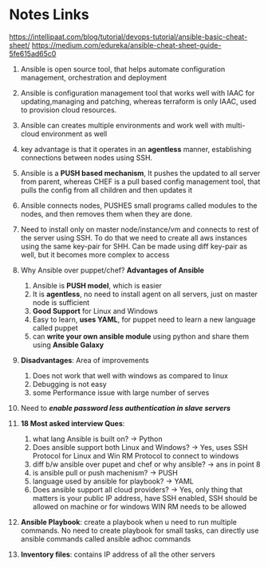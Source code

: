 # Notes Links

https://intellipaat.com/blog/tutorial/devops-tutorial/ansible-basic-cheat-sheet/
https://medium.com/edureka/ansible-cheat-sheet-guide-5fe615ad65c0

1. Ansible is open source tool, that helps automate configuration management, orchestration and deployment
2. Ansible is configuration management tool that works well with IAAC for updating,managing and patching, whereas terraform is only IAAC, used to provision cloud resources. 
3. Ansible can creates multiple environments and work well with multi-cloud environment as well
4. key advantage is that it operates in an **agentless** manner, establishing connections between nodes using SSH.
5. Ansible is a **PUSH based mechanism**, It pushes the updated to all server from parent, whereas CHEF is a pull based config management tool, that pulls the config from all children and then updates it
6. Ansible connects nodes, PUSHES small programs called modules to the nodes, and then removes them when they are done.
7. Need to install only on master node/instance/vm  and connects to rest of the server using SSH. To do that we need to create all aws instances using the same key-pair for SHH. Can be made using diff key-pair as well, but it becomes more complex to access
8. Why Ansible over puppet/chef? **Advantages of Ansible**
   1. Ansible is **PUSH model**, which is easier
   2. It is **agentless**, no need to install agent on all servers, just on master node is sufficient
   3. **Good Support** for Linux and Windows 
   4. Easy to learn, **uses YAML**, for puppet need to learn a new language called puppet
   5. can **write your own ansible module** using python and share them using **Ansible Galaxy**
9. **Disadvantages**: Area of improvements
   1.  Does not work that well with windows as compared to linux
   2.  Debugging is not easy
   3.  some Performance issue with large number of serves
10. Need to ***enable password less authentication in slave servers***
11. **18 Most asked interview Ques**:
    1.  what lang Ansible is built on? -> Python
    2.  Does ansible support both Linux and Windows? -> Yes, uses SSH Protocol for Linux and Win RM Protocol to connect to windows
    3.  diff b/w ansible over pupet and chef or why ansible? -> ans in point 8
    4.  is ansible pull or push machenism? -> PUSH
    5.  language used by ansible for playbook? -> YAML
    6.  Does ansible support all cloud providers? -> Yes, only thing that matters is your public IP address, have SSH enabled, SSH should be allowed on machine or for windows WIN RM needs to be allowed
    
12. **Ansible Playbook**: create a playbook when u need to run multiple commands. No need to create playbook for small tasks, can directly use ansible commands called ansible adhoc commands
13. **Inventory files**: contains IP address of all the other servers